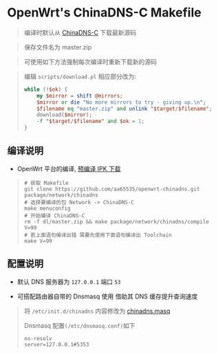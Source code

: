 OpenWrt's ChinaDNS-C Makefile
===

 > 编译时默认从 [ChinaDNS-C][1] 下载最新源码

 > 保存文件名为 master.zip

 > 可使用如下方法强制每次编译时重新下载新的源码

 > 编辑 `scripts/download.pl` 相应部分改为:
 > ```perl
 > while (!$ok) {
 >     my $mirror = shift @mirrors;
 >     $mirror or die "No more mirrors to try - giving up.\n";
 >     $filename eq "master.zip" and unlink "$target/$filename";
 >     download($mirror);
 >     -f "$target/$filename" and $ok = 1;
 > }
 > 
 > ```

编译说明
---

 - OpenWrt 平台的编译, [预编译 IPK 下载][2]

 > ```
 > # 获取 Makefile
 > git clone https://github.com/aa65535/openwrt-chinadns.git package/network/chinadns
 > # 选择要编译的包 Network -> ChinaDNS-C
 > make menuconfig
 > # 开始编译 ChinaDNS-C
 > rm -f dl/master.zip && make package/network/chinadns/compile V=99
 > # 若上面语句编译出错 需要先使用下面语句编译出 Toolchain
 > make V=99
 > ```

配置说明
---

 - 默认 DNS 服务器为 `127.0.0.1` 端口 `53`

 - 可搭配路由器自带的 Dnsmasq 使用 借助其 DNS 缓存提升查询速度

 > 将 `/etc/init.d/chinadns` 内容修改为 [chinadns.masq][3]
 >
 > Dnsmasq 配置`(/etc/dnsmasq.conf)`如下
 > ```
 > no-resolv
 > server=127.0.0.1#5353
 > ```


  [1]: https://github.com/clowwindy/ChinaDNS-C
  [2]: https://sourceforge.net/projects/openwrt-dist/files/chinadns-c/
  [3]: https://github.com/aa65535/openwrt-chinadns/blob/master/files/chinadns.masq
